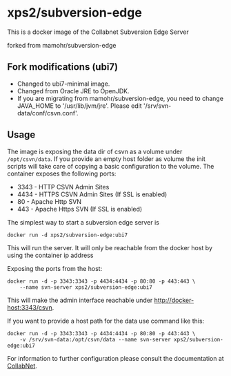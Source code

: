 # xps2/subversion-edge

This is a docker image of the Collabnet Subversion Edge Server

forked from mamohr/subversion-edge

## Fork modifications (ubi7)

* Changed to ubi7-minimal image.
* Changed from Oracle JRE to OpenJDK.
* If you are migrating from mamohr/subversion-edge, you need to change JAVA_HOME to '/usr/lib/jvm/jre'. Please edit '/srv/svn-data/conf/csvn.conf'.

## Usage

The image is exposing the data dir of csvn as a volume under `/opt/csvn/data`.
If you provide an empty host folder as volume the init scripts will take care of copying a basic configuration to the volume.
The container exposes the following ports:

 * 3343 - HTTP CSVN Admin Sites
 * 4434 - HTTPS CSVN Admin Sites (If SSL is enabled)
 * 80 - Apache Http SVN
 * 443 - Apache Https SVN (If SSL is enabled)

The simplest way to start a subversion edge server is

    docker run -d xps2/subversion-edge:ubi7

This will run the server. It will only be reachable from the docker host by using the container ip address

Exposing the ports from the host:
    
    docker run -d -p 3343:3343 -p 4434:4434 -p 80:80 -p 443:443 \
        --name svn-server xps2/subversion-edge:ubi7

This will make the admin interface reachable under [http://docker-host:3343/csvn](http://docker-host:3343/csvn).

If you want to provide a host path for the data use command like this:

    docker run -d -p 3343:3343 -p 4434:4434 -p 80:80 -p 443:443 \
        -v /srv/svn-data:/opt/csvn/data --name svn-server xps2/subversion-edge:ubi7
    

For information to further configuration please consult the documentation at [CollabNet](http://collab.net/products/subversion).
